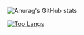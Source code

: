 ![Anurag's GitHub stats](https://github-readme-stats.vercel.app/api?username=gkumbhare&show_icons=true&theme=radical)


[![Top Langs](https://github-readme-stats.vercel.app/api/top-langs/?username=gkumbhare)](https://github.com/gkumbhare/github-readme-stats)
